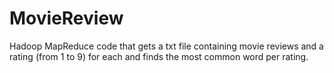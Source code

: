 # MovieReview

Hadoop MapReduce code that gets a txt file containing movie reviews and a rating (from 1 to 9) for each and finds the most common word per rating.
